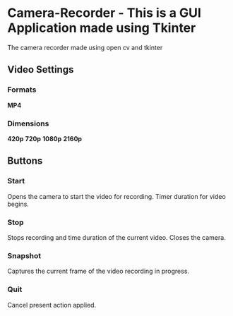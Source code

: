 <!-- @format -->

# Camera-Recorder - This is a GUI Application made using Tkinter

The camera recorder made using open cv and tkinter

## Video Settings

### Formats

**MP4**

### Dimensions

**420p**
**720p**
**1080p**
**2160p**

## Buttons

### Start

Opens the camera to start the video for recording. Timer
duration for video begins.

### Stop

Stops recording and time duration of the current video.
Closes the camera.

### Snapshot

Captures the current frame of the video recording in progress.

### Quit

Cancel present action applied.
